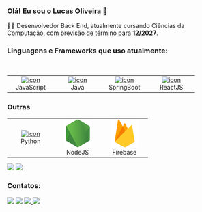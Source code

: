 ### Olá! Eu sou o Lucas Oliveira 👋

👨‍💻 Desenvolvedor Back End, atualmente cursando Ciências da Computação, com previsão de término para **12/2027**.

### Linguagens e Frameworks que uso atualmente:
<table align="center">
  <tr>
     <td align="center" width="96">
      <a href="#macropower-tech">
        <img src="https://techstack-generator.vercel.app/js-icon.svg" alt="icon" width="65" height="65" />
      </a>
        <br>JavaScript
    </td>
     <td align="center" width="96">
      <a href="#macropower-tech">
        <img src="https://techstack-generator.vercel.app/java-icon.svg" alt="icon" width="65" height="65" />
      </a>
        <br>Java
    </td>
     <br>
     <td align="center" width="96">
      <a href="#macropower-tech">
        <img src="https://user-images.githubusercontent.com/25181517/183891303-41f257f8-6b3d-487c-aa56-c497b880d0fb.png" alt="icon" width="65" height="65" />
      </a>
        <br>SpringBoot
    </td>
    <td align="center" width="96">
      <a href="#macropower-tech">
        <img src="https://techstack-generator.vercel.app/react-icon.svg"  alt="icon" width="65" height="65" />
      </a>
        <br>ReactJS
    </td>
    </td>
</tr>
</table>

### Outras
<table align="center">

  <tr>
    <td align="center" width="96">
      <a href="#macropower-tech">
        <img src="https://techstack-generator.vercel.app/python-icon.svg"  alt="icon" width="65" height="65" />
      </a>
        <br>Python
    </td>
    <td align="center" width="96">
      <a href="#macropower-tech">
        <img src="https://raw.githubusercontent.com/devicons/devicon/master/icons/nodejs/nodejs-original.svg"  alt="icon" width="65" height="65" />
      </a>
        <br>NodeJS
    </td>
    <td align="center" width="96">
      <a href="#macropower-tech">
        <img src="https://raw.githubusercontent.com/devicons/devicon/master/icons/firebase/firebase-original.svg"  alt="icon" width="65" height="65" />
      </a>
        <br>Firebase
    </td>
    </td>
</tr>
</table>

 <div>
    <img height="180em" src="https://github-readme-stats.vercel.app/api/top-langs/?username=lucasoliveira04&layout=compact&langs_count=7&theme=dracula"/>
    <img height="180em" src="https://github-readme-stats.vercel.app/api?username=lucasoliveira04&show_icons=true&theme=dracula&include_all_commits=true&count_private=true"/>
  </div>


### Contatos:
[<img src = "https://img.shields.io/badge/-Instagram-%23E4405F?style=for-the-badge&logo=instagram&logoColor=white">](https://www.instagram.com/lucasoliveira.04_/?next=%2F)
<a href = "mailto:camposdlucasoli@gmail.com"><img src="https://img.shields.io/badge/Gmail-D14836?style=for-the-badge&logo=gmail&logoColor=white" target="_blank"></a>
<a id="twitter" href="https://twitter.com/lucasoli04">
<img src="https://img.shields.io/badge/Twitter-1DA1F2?style=for-the-badge&logo=twitter&logoColor=white"/>
</a>
<a id="linkedin" href="https://www.linkedin.com/in/lucas-oliveira-08334a264/">
<img src="https://img.shields.io/badge/LinkedIn-0077B5?style=for-the-badge&logo=linkedin&logoColor=white"/>
</a>